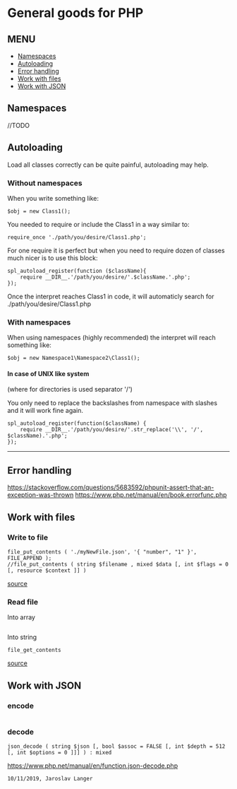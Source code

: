 # General goods for PHP

## MENU
+ [Namespaces](#namespaces)
+ [Autoloading](#autoloading)
+ [Error handling](#error-handling)
+ [Work with files](#work-with-files)
+ [Work with JSON](#work-with-json)

## Namespaces
//TODO

## Autoloading
Load all classes correctly can be quite painful, autoloading may help.

### Without namespaces

When you write something like:
```
$obj = new Class1();
```
You needed to require or include the Class1 in a way similar to:
```
require_once './path/you/desire/Class1.php';
```
For one require it is perfect but when you need to require dozen of classes much nicer is to use this block:
```
spl_autoload_register(function ($className){
    require __DIR__.'/path/you/desire/'.$className.'.php';
});
```
Once the interpret reaches Class1 in code, it will automaticly search for ./path/you/desire/Class1.php

### With namespaces
When using namespaces (highly recommended) the interpret will reach something like:
```
$obj = new Namespace1\Namespace2\Class1();
```
#### In case of UNIX like system
(where for directories is used separator '/')

You only need to replace the backslashes from namespace with slashes and it will work fine again.
```
spl_autoload_register(function($className) {
    require __DIR__.'/path/you/desire/'.str_replace('\\', '/', $className).'.php';
});
```
---
## Error handling
https://stackoverflow.com/questions/5683592/phpunit-assert-that-an-exception-was-thrown
https://www.php.net/manual/en/book.errorfunc.php

## Work with files
### Write to file
```
file_put_contents ( './myNewFile.json', '{ "number", "1" }', FILE_APPEND ); 
//file_put_contents ( string $filename , mixed $data [, int $flags = 0 [, resource $context ]] ) 
```
[source](https://www.php.net/manual/en/function.file-put-contents.php)
### Read file
Into array
```
```
Into string 
```
file_get_contents

```
[source](https://www.php.net/manual/en/function.file-get-contents.php)

## Work with JSON
### encode
```
```
### decode
```
json_decode ( string $json [, bool $assoc = FALSE [, int $depth = 512 [, int $options = 0 ]]] ) : mixed
```
https://www.php.net/manual/en/function.json-decode.php

```10/11/2019, Jaroslav Langer```